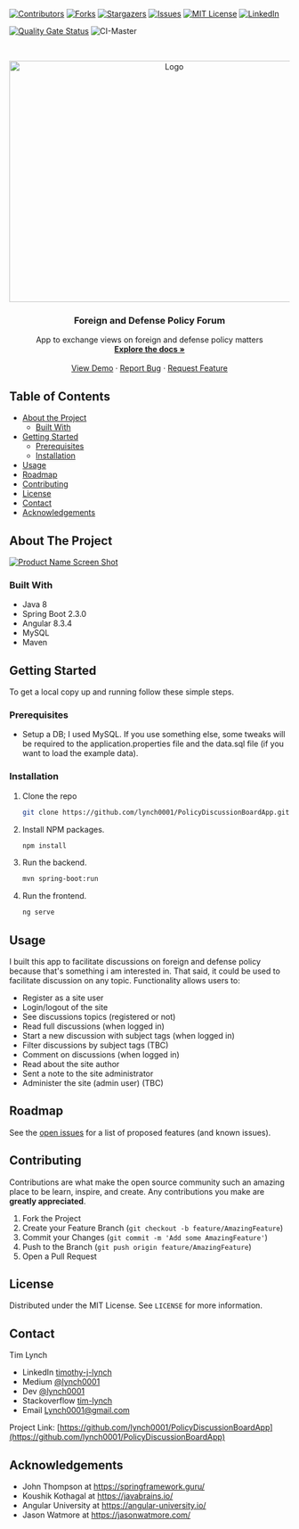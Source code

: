
[![Contributors][contributors-shield]][contributors-url]
[![Forks][forks-shield]][forks-url]
[![Stargazers][stars-shield]][stars-url]
[![Issues][issues-shield]][issues-url]
[![MIT License][license-shield]][license-url]
[![LinkedIn][linkedin-shield]][linkedin-url]

[![Quality Gate Status](https://sonarcloud.io/api/project_badges/measure?project=Lynch0001_PolicyDiscussionBoardApp&metric=alert_status)](https://sonarcloud.io/dashboard?id=Lynch0001_PolicyDiscussionBoardApp)
![CI-Master](https://github.com/Lynch0001/PolicyDiscussionBoardApp/workflows/CI-Master/badge.svg)

<!-- PROJECT LOGO -->

<br />
<p align="center">
    <img src="https://user-images.githubusercontent.com/35854692/92511210-03aca780-f1db-11ea-8fd2-342f8722f2a4.png" alt="Logo" width="577" height="433">


  <h3 align="center">Foreign and Defense Policy Forum</h3>

  <p align="center">
    App to exchange views on foreign and defense policy matters
    <br />
    <a href="https://github.com/lynch0001/PolicyDiscussionBoardApp"><strong>Explore the docs »</strong></a>
    <br />
    <br />
    <a href="https://github.com/lynch0001/PolicyDiscussionBoardApp">View Demo</a>
    ·
    <a href="https://github.com/lynch0001/PolicyDiscussionBoardApp/issues">Report Bug</a>
    ·
    <a href="https://github.com/lynch0001/PolicyDiscussionBoardApp/issues">Request Feature</a>
  </p>
</p>



<!-- TABLE OF CONTENTS -->
## Table of Contents

* [About the Project](#about-the-project)
  * [Built With](#built-with)
* [Getting Started](#getting-started)
  * [Prerequisites](#prerequisites)
  * [Installation](#installation)
* [Usage](#usage)
* [Roadmap](#roadmap)
* [Contributing](#contributing)
* [License](#license)
* [Contact](#contact)
* [Acknowledgements](#acknowledgements)



<!-- ABOUT THE PROJECT -->
## About The Project

[![Product Name Screen Shot][product-screenshot]](https://example.com)




### Built With

* []() Java 8
* []() Spring Boot 2.3.0
* []() Angular 8.3.4
* []() MySQL
* []() Maven


<!-- GETTING STARTED -->
## Getting Started

To get a local copy up and running follow these simple steps.

### Prerequisites

* Setup a DB; I used MySQL.  If you use something else, some tweaks will be required to the application.properties file and the data.sql file (if you want to load the example data).

### Installation
 
1. Clone the repo
    ```sh
    git clone https://github.com/lynch0001/PolicyDiscussionBoardApp.git
    ```
2. Install NPM packages.
    ```sh
    npm install
    ```
3. Run the backend.
    ```sh
    mvn spring-boot:run
    ```
4. Run the frontend.
    ```sh
    ng serve
    ```



<!-- USAGE EXAMPLES -->
## Usage

I built this app to facilitate discussions on foreign and defense policy because that's something i am interested in.  That said, it could be used to facilitate discussion on any topic.  Functionality allows users to:

* Register as a site user
* Login/logout of the site
* See discussions topics (registered or not)
* Read full discussions (when logged in)
* Start a new discussion with subject tags (when logged in)
* Filter discussions by subject tags (TBC)
* Comment on discussions (when logged in)
* Read about the site author
* Sent a note to the site administrator
* Administer the site (admin user) (TBC)

<!-- ROADMAP -->
## Roadmap

See the [open issues](https://github.com/lynch0001/PolicyDiscussionBoard/issues) for a list of proposed features (and known issues).



<!-- CONTRIBUTING -->
## Contributing

Contributions are what make the open source community such an amazing place to be learn, inspire, and create. Any contributions you make are **greatly appreciated**.

1. Fork the Project
2. Create your Feature Branch (`git checkout -b feature/AmazingFeature`)
3. Commit your Changes (`git commit -m 'Add some AmazingFeature'`)
4. Push to the Branch (`git push origin feature/AmazingFeature`)
5. Open a Pull Request



<!-- LICENSE -->
## License

Distributed under the MIT License. See `LICENSE` for more information.


<!-- CONTACT -->
## Contact

Tim Lynch 
* LinkedIn [timothy-j-lynch](https://www.linkedin.com/in/timothy-j-lynch/)
* Medium [@lynch0001](https://medium.com/@lynch0001) 
* Dev [@lynch0001](https://dev.to/lynch0001) 
* Stackoverflow [tim-lynch](https://stackoverflow.com/users/11063468/tim-lynch)
* Email Lynch0001@gmail.com

Project Link: [https://github.com/lynch0001/PolicyDiscussionBoardApp](https://github.com/lynch0001/PolicyDiscussionBoardApp)



<!-- ACKNOWLEDGEMENTS -->
## Acknowledgements

* []() John Thompson at https://springframework.guru/
* []() Koushik Kothagal at https://javabrains.io/
* []() Angular University at https://angular-university.io/
* []() Jason Watmore at https://jasonwatmore.com/


<!-- MARKDOWN LINKS & IMAGES -->
<!-- https://www.markdownguide.org/basic-syntax/#reference-style-links -->
[contributors-shield]: https://img.shields.io/github/contributors/lynch0001/PolicyDiscussionBoardApp.svg?style=flat-square
[contributors-url]: https://github.com/lynch0001/PolicyDiscussionBoardApp/graphs/contributors
[forks-shield]: https://img.shields.io/github/forks/lynch0001/PolicyDiscussionBoardApp.svg?style=flat-square
[forks-url]: https://github.com/lynch0001/PolicyDiscussionBoardApp/network/members
[stars-shield]: https://img.shields.io/github/stars/lynch0001/PolicyDiscussionBoardApp.svg?style=flat-square
[stars-url]: https://github.com/lynch0001/PolicyDiscussionBoardApp/stargazers
[issues-shield]: https://img.shields.io/github/issues/lynch0001/PolicyDiscussionBoardApp.svg?style=flat-square
[issues-url]: https://github.com/lynch0001/PolicyDiscussionBoardApp/issues
[license-shield]: https://img.shields.io/github/license/lynch0001/PolicyDiscussionBoardApp.svg?style=flat-square
[license-url]: https://github.com/lynch0001/PolicyDiscussionBoardApp/blob/master/LICENSE.txt
[linkedin-shield]: https://img.shields.io/badge/-LinkedIn-black.svg?style=flat-square&logo=linkedin&colorB=555
[linkedin-url]: https://www.linkedin.com/in/timothy-j-lynch/
[product-screenshot]: https://user-images.githubusercontent.com/35854692/89041019-a6d3ec80-d312-11ea-97fc-092001b9546c.png
